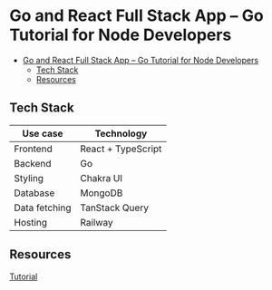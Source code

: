 # Go and React Full Stack App – Go Tutorial for Node Developers

- [Go and React Full Stack App – Go Tutorial for Node Developers](#go-and-react-full-stack-app--go-tutorial-for-node-developers)
  - [Tech Stack](#tech-stack)
  - [Resources](#resources)

## Tech Stack

| Use case      | Technology         |
| ------------- | ------------------ |
| Frontend      | React + TypeScript |
| Backend       | Go                 |
| Styling       | Chakra UI          |
| Database      | MongoDB            |
| Data fetching | TanStack Query     |
| Hosting       | Railway            |

## Resources

[Tutorial](https://www.youtube.com/watch?v=lNd7XlXwlho)
